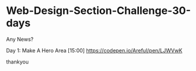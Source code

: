# Web-Design-Section-Challenge-30-days
Any News?

Day 1:  Make A Hero Area [15:00] https://codepen.io/Areful/pen/LJWVwK


thankyou

